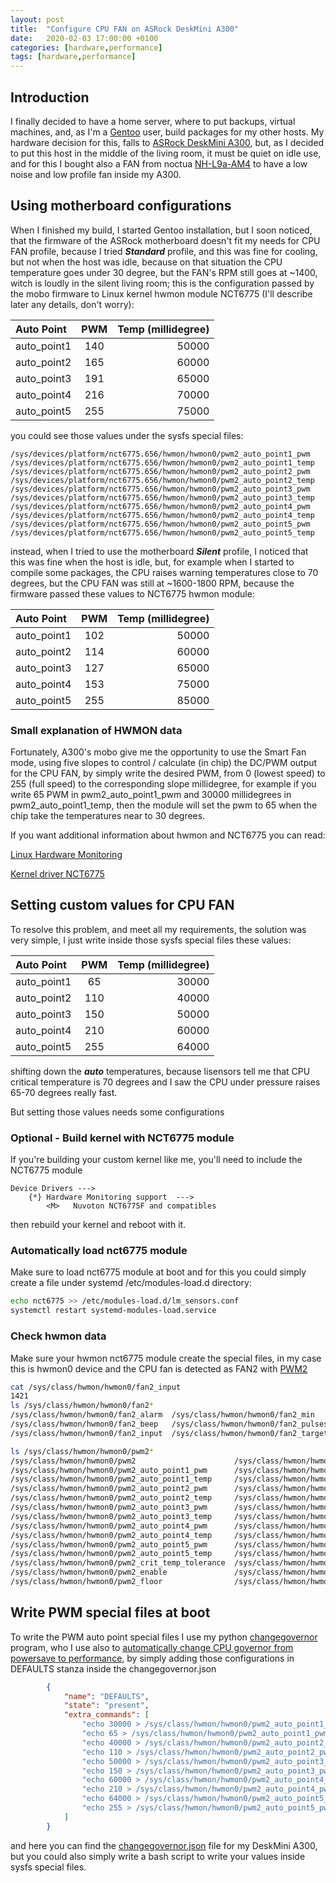 ```yaml
---
layout: post
title:  "Configure CPU FAN on ASRock DeskMini A300"
date:   2020-02-03 17:00:00 +0100
categories: [hardware,performance]
tags: [hardware,performance]
---
```

## Introduction
I finally decided to have a home server, where to put backups, virtual machines, and, as I'm a [Gentoo](https://gentoo.org/) user, build packages for my other hosts. My hardware decision for this, falls to [ASRock DeskMini A300](https://www.asrock.com/nettop/AMD/DeskMini%20A300%20Series/index.asp), but, as I decided to put this host in the middle of the living room, it must be quiet on idle use, and for this I bought also a FAN from noctua [NH-L9a-AM4](https://noctua.at/en/nh-l9a-am4) to have a low noise and low profile fan inside my A300.
## Using motherboard configurations
When I finished my build, I started Gentoo installation, but I soon noticed, that the firmware of the ASRock motherboard doesn't fit my needs for CPU FAN profile, because I tried ___Standard___ profile, and this was fine for cooling, but not when the host was idle, because on that situation the CPU temperature goes under 30 degree, but the FAN's RPM still goes at ~1400, witch is loudly in the silent living room; this is the configuration passed by the mobo firmware to Linux kernel hwmon module NCT6775 (I'll describe later any details, don't worry):

| Auto Point | PWM | Temp (millidegree) |
| :--------- | :---: | ----: |
| auto_point1 | 140 | 50000 |
| auto_point2 | 165 | 60000 |
| auto_point3 | 191 | 65000 |
| auto_point4 | 216 | 70000 |
| auto_point5 | 255 | 75000 |

you could see those values under the sysfs special files:
```
/sys/devices/platform/nct6775.656/hwmon/hwmon0/pwm2_auto_point1_pwm
/sys/devices/platform/nct6775.656/hwmon/hwmon0/pwm2_auto_point1_temp
/sys/devices/platform/nct6775.656/hwmon/hwmon0/pwm2_auto_point2_pwm
/sys/devices/platform/nct6775.656/hwmon/hwmon0/pwm2_auto_point2_temp
/sys/devices/platform/nct6775.656/hwmon/hwmon0/pwm2_auto_point3_pwm
/sys/devices/platform/nct6775.656/hwmon/hwmon0/pwm2_auto_point3_temp
/sys/devices/platform/nct6775.656/hwmon/hwmon0/pwm2_auto_point4_pwm
/sys/devices/platform/nct6775.656/hwmon/hwmon0/pwm2_auto_point4_temp
/sys/devices/platform/nct6775.656/hwmon/hwmon0/pwm2_auto_point5_pwm
/sys/devices/platform/nct6775.656/hwmon/hwmon0/pwm2_auto_point5_temp
```
instead, when I tried to use the motherboard ___Silent___ profile, I noticed that this was fine when the host is idle, but, for example when I started to compile some packages, the CPU raises warning temperatures close to 70 degrees, but the CPU FAN was still at ~1600-1800 RPM, because the firmware passed these values to NCT6775 hwmon module:

| Auto Point | PWM | Temp (millidegree) |
| :--------- | :---: | ----: |
| auto_point1 | 102 | 50000 |
| auto_point2 | 114 | 60000 |
| auto_point3 | 127 | 65000 |
| auto_point4 | 153 | 75000 |
| auto_point5 | 255 | 85000 |

### Small explanation of HWMON data
Fortunately, A300's mobo give me the opportunity to use the Smart Fan mode, using five slopes to control / calculate (in chip) the DC/PWM output for the CPU FAN, by simply write the desired PWM, from 0 (lowest speed) to 255 (full speed) to the corresponding slope millidegree, for example if you write 65 PWM in pwm2_auto_point1_pwm and 30000 millidegrees in pwm2_auto_point1_temp, then the module will set the pwm to 65 when the chip take the temperatures near to 30 degrees.

If you want additional information about hwmon and NCT6775 you can read:

[Linux Hardware Monitoring](https://www.kernel.org/doc/html/latest/hwmon/index.html)

[Kernel driver NCT6775](https://www.kernel.org/doc/html/latest/hwmon/nct6775.html)

## Setting custom values for CPU FAN
To resolve this problem, and meet all my requirements, the solution was very simple, I just write inside those sysfs special files these values:

| Auto Point | PWM | Temp (millidegree) |
| :--------- | :---: | ----: |
| auto_point1 | 65 | 30000 |
| auto_point2 | 110 | 40000 |
| auto_point3 | 150 | 50000 |
| auto_point4 | 210 | 60000 |
| auto_point5 | 255 | 64000 |

shifting down the ___auto___ temperatures, because lisensors tell me that CPU critical temperature is 70 degrees and I saw the CPU under pressure raises 65-70 degrees really fast.

But setting those values needs some configurations
### Optional - Build kernel with NCT6775 module
If you're building your custom kernel like me, you'll need to include the NCT6775 module

```kernel
Device Drivers --->
    {*} Hardware Monitoring support  --->
        <M>   Nuvoton NCT6775F and compatibles
```
then rebuild your kernel and reboot with it.
### Automatically load nct6775 module
Make sure to load nct6775 module at boot and for this you could simply create a file under systemd /etc/modules-load.d directory:
```bash
echo nct6775 >> /etc/modules-load.d/lm_sensors.conf
systemctl restart systemd-modules-load.service
```
### Check hwmon data
Make sure your hwmon nct6775 module create the special files, in my case this is hwmon0 device and the CPU fan is detected as FAN2 with [PWM2](https://en.wikipedia.org/wiki/Pulse-width_modulation)
```bash
cat /sys/class/hwmon/hwmon0/fan2_input
1421
ls /sys/class/hwmon/hwmon0/fan2*
/sys/class/hwmon/hwmon0/fan2_alarm  /sys/class/hwmon/hwmon0/fan2_min     /sys/class/hwmon/hwmon0/fan2_tolerance
/sys/class/hwmon/hwmon0/fan2_beep   /sys/class/hwmon/hwmon0/fan2_pulses
/sys/class/hwmon/hwmon0/fan2_input  /sys/class/hwmon/hwmon0/fan2_target

ls /sys/class/hwmon/hwmon0/pwm2*
/sys/class/hwmon/hwmon0/pwm2                      /sys/class/hwmon/hwmon0/pwm2_mode
/sys/class/hwmon/hwmon0/pwm2_auto_point1_pwm      /sys/class/hwmon/hwmon0/pwm2_start
/sys/class/hwmon/hwmon0/pwm2_auto_point1_temp     /sys/class/hwmon/hwmon0/pwm2_step_down_time
/sys/class/hwmon/hwmon0/pwm2_auto_point2_pwm      /sys/class/hwmon/hwmon0/pwm2_step_up_time
/sys/class/hwmon/hwmon0/pwm2_auto_point2_temp     /sys/class/hwmon/hwmon0/pwm2_stop_time
/sys/class/hwmon/hwmon0/pwm2_auto_point3_pwm      /sys/class/hwmon/hwmon0/pwm2_target_temp
/sys/class/hwmon/hwmon0/pwm2_auto_point3_temp     /sys/class/hwmon/hwmon0/pwm2_temp_sel
/sys/class/hwmon/hwmon0/pwm2_auto_point4_pwm      /sys/class/hwmon/hwmon0/pwm2_temp_tolerance
/sys/class/hwmon/hwmon0/pwm2_auto_point4_temp     /sys/class/hwmon/hwmon0/pwm2_weight_duty_base
/sys/class/hwmon/hwmon0/pwm2_auto_point5_pwm      /sys/class/hwmon/hwmon0/pwm2_weight_duty_step
/sys/class/hwmon/hwmon0/pwm2_auto_point5_temp     /sys/class/hwmon/hwmon0/pwm2_weight_temp_sel
/sys/class/hwmon/hwmon0/pwm2_crit_temp_tolerance  /sys/class/hwmon/hwmon0/pwm2_weight_temp_step
/sys/class/hwmon/hwmon0/pwm2_enable               /sys/class/hwmon/hwmon0/pwm2_weight_temp_step_base
/sys/class/hwmon/hwmon0/pwm2_floor                /sys/class/hwmon/hwmon0/pwm2_weight_temp_step_tol
```
## Write PWM special files at boot
To write the PWM auto point special files I use my python [changegovernor](https://github.com/amedeos/changegovernor/) program, who I use also to [automatically change CPU governor from powersave to performance](https://amedeos.github.io/cpu/governor/2020/01/06/change-cpu-governor-automatically.html), by simply adding those configurations in DEFAULTS stanza inside the changegovernor.json
```json
        {
            "name": "DEFAULTS",
            "state": "present",
            "extra_commands": [
                "echo 30000 > /sys/class/hwmon/hwmon0/pwm2_auto_point1_temp",
                "echo 65 > /sys/class/hwmon/hwmon0/pwm2_auto_point1_pwm",
                "echo 40000 > /sys/class/hwmon/hwmon0/pwm2_auto_point2_temp",
                "echo 110 > /sys/class/hwmon/hwmon0/pwm2_auto_point2_pwm",
                "echo 50000 > /sys/class/hwmon/hwmon0/pwm2_auto_point3_temp",
                "echo 150 > /sys/class/hwmon/hwmon0/pwm2_auto_point3_pwm",
                "echo 60000 > /sys/class/hwmon/hwmon0/pwm2_auto_point4_temp",
                "echo 210 > /sys/class/hwmon/hwmon0/pwm2_auto_point4_pwm",
                "echo 64000 > /sys/class/hwmon/hwmon0/pwm2_auto_point5_temp",
                "echo 255 > /sys/class/hwmon/hwmon0/pwm2_auto_point5_pwm"
            ]
        }
```
and here you can find the [changegovernor.json](https://raw.githubusercontent.com/amedeos/amedeos.github.io/master/files/a300/changegovernor.json) file for my DeskMini A300, but you could also simply write a bash script to write your values inside sysfs special files.
